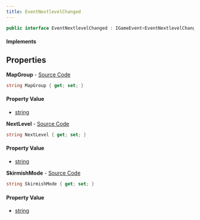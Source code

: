 ```yaml
---
title: EventNextlevelChanged
---
```


```csharp
public interface EventNextlevelChanged : IGameEvent<EventNextlevelChanged>
```

#### Implements

## Properties

**MapGroup** - [Source Code](https://github.com/swiftly-solution/swiftlys2/blob/master/managed/src/SwiftlyS2.Generated/GameEvents/Interfaces/EventNextlevelChanged.cs#L26)

```csharp
string MapGroup { get; set; }
```

#### Property Value

- [string](https://learn.microsoft.com/dotnet/api/system.string)

**NextLevel** - [Source Code](https://github.com/swiftly-solution/swiftlys2/blob/master/managed/src/SwiftlyS2.Generated/GameEvents/Interfaces/EventNextlevelChanged.cs#L21)

```csharp
string NextLevel { get; set; }
```

#### Property Value

- [string](https://learn.microsoft.com/dotnet/api/system.string)

**SkirmishMode** - [Source Code](https://github.com/swiftly-solution/swiftlys2/blob/master/managed/src/SwiftlyS2.Generated/GameEvents/Interfaces/EventNextlevelChanged.cs#L31)

```csharp
string SkirmishMode { get; set; }
```

#### Property Value

- [string](https://learn.microsoft.com/dotnet/api/system.string)

